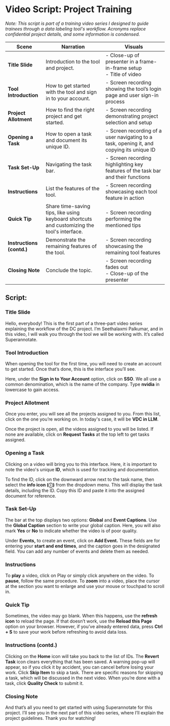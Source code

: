 # Video Script: Project Training

*Note: This script is part of a training video series I designed to guide trainees through a data labeling tool's workflow. Acronyms replace confidential project details, and some information is condensed.*


| **Scene**              | **Narration**                                                | **Visuals**                                                 |
|------------------------|-------------------------------------------------------------|-------------------------------------------------------------|
| **Title Slide**        | Introduction to the tool and project.                      | - Close-up of presenter in a frame-in-frame setup <br> - Title of video |
| **Tool Introduction**  | How to get started with the tool and sign in to your account. | - Screen recording showing the tool’s login page and user sign-in process |
| **Project Allotment**  | How to find the right project and get started.             | - Screen recording demonstrating project selection and setup |
| **Opening a Task**     | How to open a task and document its unique ID.             | - Screen recording of a user navigating to a task, opening it, and copying its unique ID |
| **Task Set-Up**        | Navigating the task bar.                                   | - Screen recording highlighting key features of the task bar and their functions |
| **Instructions**       | List the features of the tool.                            | - Screen recording showcasing each tool feature in action |
| **Quick Tip**         | Share time-saving tips, like using keyboard shortcuts and customizing the tool's interface. | - Screen recording performing the mentioned tips |
| **Instructions (contd.)** | Demonstrate the remaining features of the tool.        | - Screen recording showcasing the remaining tool features |
| **Closing Note**       | Conclude the topic.                                        | - Screen recording fades out <br> - Close-up of the presenter |

## Script:

### Title Slide  
Hello, everybody! This is the first part of a three-part video series explaining the workflow of the DC project. I’m Seethalaxmi Palkumar, and in this video, I will walk you through the tool we will be working with. It’s called Superannotate.  

### Tool Introduction  
When opening the tool for the first time, you will need to create an account to get started. Once that’s done, this is the interface you’ll see.  

Here, under the **Sign in to Your Account** option, click on **SSO**. We all use a common denomination, which is the name of the company. Type **nvidia** in lowercase to gain access.  

### Project Allotment  
Once you enter, you will see all the projects assigned to you. From this list, click on the one you’re working on. In today's case, it will be **VDC in LLM**.  

Once the project is open, all the videos assigned to you will be listed. If none are available, click on **Request Tasks** at the top left to get tasks assigned.  

### Opening a Task  
Clicking on a video will bring you to this interface. Here, it is important to note the video's unique **ID**, which is used for tracking and documentation.  

To find the ID, click on the downward arrow next to the task name, then select the **info icon (ⓘ)** from the dropdown menu. This will display the task details, including the ID. Copy this ID and paste it into the assigned document for reference.  

### Task Set-Up  
The bar at the top displays two options: **Global** and **Event Captions**. Use the **Global Caption** section to write your global caption. Here, you will also mark **Yes** or **No** to indicate whether the video is of poor quality.  

Under **Events,** to create an event, click on **Add Event.** These fields are for entering your **start and end times**, and the caption goes in the designated field. You can add any number of events and delete them as needed.  

### Instructions  
To **play** a video, click on Play or simply click anywhere on the video. To **pause**, follow the same procedure. To **zoom** into a video, place the cursor at the section you want to enlarge and use your mouse or touchpad to scroll in.

### Quick Tip
Sometimes, the video may go blank. When this happens, use the **refresh icon** to reload the page. If that doesn’t work, use the **Reload this Page** option on your browser. However, if you’ve already entered data, press **Ctrl + S** to save your work before refreshing to avoid data loss.

### Instructions (contd.)
Clicking on the **Home** icon will take you back to the list of IDs. The **Revert Task** icon clears everything that has been saved. A warning pop-up will appear, so if you click it by accident, you can cancel before losing your work.  Click **Skip Item** to skip a task. There are specific reasons for skipping a task, which will be discussed in the next video. When you’re done with a task, click **Quality Check** to submit it.


### Closing Note  
And that’s all you need to get started with using Superannotate for this project. I’ll see you in the next part of this video series, where I’ll explain the project guidelines. Thank you for watching! 
